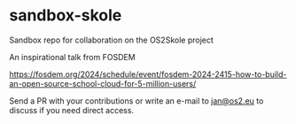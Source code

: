 # sandbox-skole
Sandbox repo for collaboration on the OS2Skole project

An inspirational talk from FOSDEM

https://fosdem.org/2024/schedule/event/fosdem-2024-2415-how-to-build-an-open-source-school-cloud-for-5-million-users/

Send a PR with your contributions or write an e-mail to jan@os2.eu to discuss if you need direct access.
